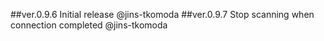 ##ver.0.9.6 Initial release @jins-tkomoda
##ver.0.9.7 Stop scanning when connection completed @jins-tkomoda
